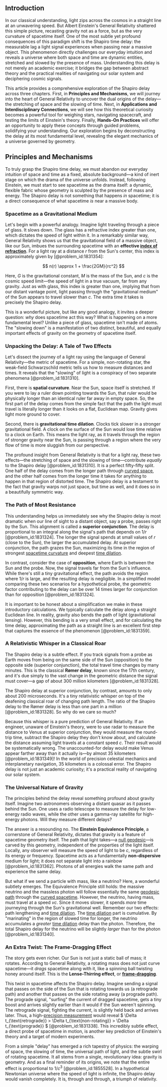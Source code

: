 ## Introduction
In our classical understanding, light zips across the cosmos in a straight line at an unwavering speed. But Albert Einstein's General Relativity shattered this simple picture, recasting gravity not as a force, but as the very curvature of spacetime itself. One of the most subtle yet profound consequences of this paradigm shift is the Shapiro time delay: the measurable lag a light signal experiences when passing near a massive object. This phenomenon directly challenges our everyday intuition and reveals a universe where both space and time are dynamic entities, stretched and slowed by the presence of mass. Understanding this delay is not merely an academic exercise; it bridges the gap between abstract theory and the practical realities of navigating our solar system and deciphering cosmic signals.

This article provides a comprehensive exploration of the Shapiro delay across three chapters. First, in **Principles and Mechanisms**, we will journey into the heart of General Relativity to uncover the dual origins of the delay—the stretching of space and the slowing of time. Next, in **Applications and Interdisciplinary Connections**, we will see how this theoretical curiosity becomes a powerful tool for weighing stars, navigating spacecraft, and testing the limits of Einstein's theory. Finally, **Hands-On Practices** will offer an opportunity to apply these concepts through guided problems, solidifying your understanding. Our exploration begins by deconstructing the delay at its most fundamental level, revealing the elegant mechanics of a universe governed by geometry.

## Principles and Mechanisms

To truly grasp the Shapiro time delay, we must abandon our everyday intuition of space and time as a fixed, absolute background—a kind of inert stage on which the drama of the universe unfolds. Instead, following Einstein, we must start to see spacetime as the drama itself: a dynamic, flexible fabric whose geometry is sculpted by the presence of mass and energy. The Shapiro delay is not something that happens *in* spacetime; it is a direct consequence of what spacetime *is* near a massive body.

### Spacetime as a Gravitational Medium

Let's begin with a powerful analogy. Imagine light traveling through a piece of glass. It slows down. The glass has a refractive index greater than one, which dictates the speed of light within it. In a remarkably similar way, General Relativity shows us that the gravitational field of a massive object, like our Sun, imbues the surrounding spacetime with an **effective [index of refraction](@article_id:168416)**. For a light ray at a distance $r$ from the Sun's center, this index is approximately given by [@problem_id:1831354]:

$$
n(r) \approx 1 + \frac{2GM}{rc^2}
$$

Here, $G$ is the gravitational constant, $M$ is the mass of the Sun, and $c$ is the cosmic speed limit—the speed of light in a true vacuum, far from any gravity. Just as with glass, this index is greater than one, implying that from our distant vantage point, light passing through the "gravitational medium" of the Sun appears to travel slower than $c$. The extra time it takes is precisely the Shapiro delay.

This is a wonderful picture, but like any good analogy, it invites a deeper question: *why* does spacetime act this way? What is happening on a more fundamental level? Unlike a piece of glass, spacetime isn't made of atoms. The "slowing down" is a manifestation of two distinct, beautiful, and equally important effects of gravity on the geometry of spacetime itself.

### Unpacking the Delay: A Tale of Two Effects

Let's dissect the journey of a light ray using the language of General Relativity—the metric of spacetime. For a simple, non-rotating star, the weak-field Schwarzschild metric tells us how to measure distances and times. It reveals that the "slowing" of light is a conspiracy of two separate phenomena [@problem_id:1831310].

First, there is **spatial curvature**. Near the Sun, space itself is stretched. If you were to lay a ruler down pointing towards the Sun, that ruler would be physically longer than an identical ruler far away in empty space. So, the first part of the delay comes from the simple fact that the path the light must travel is literally longer than it looks on a flat, Euclidean map. Gravity gives light more ground to cover.

Second, there is **gravitational time dilation**. Clocks tick slower in a stronger gravitational field. A clock on the surface of the Sun would lose time relative to a clock on Earth. This means the light ray, as it travels through the region of stronger gravity near the Sun, is passing through a region where the very flow of time is more sluggish from our perspective.

The profound insight from General Relativity is that for a light ray, these two effects—the stretching of space and the slowing of time—contribute *equally* to the Shapiro delay [@problem_id:1831310]. It is a perfect fifty-fifty split. One half of the delay comes from the longer path through [curved space](@article_id:157539), and the other half comes from the longer time it takes for anything to happen in that region of distorted time. The Shapiro delay is a testament to the fact that gravity warps not just space, but time as well, and it does so in a beautifully symmetric way.

### The Path of Most Resistance

This understanding helps us immediately see why the Shapiro delay is most dramatic when our line of sight to a distant object, say a probe, passes right by the Sun. This alignment is called a **superior conjunction**. The delay is proportional to an integral along the signal's path that depends on $1/r$ [@problem_id:1831324]. The longer the signal spends at small values of $r$ (close to the Sun), the larger the accumulated delay. At superior conjunction, the path grazes the Sun, maximizing its time in the region of strongest [spacetime curvature](@article_id:160597) and deepest [time dilation](@article_id:157383).

In contrast, consider the case of **opposition**, where Earth is between the Sun and the probe. Now, the signal travels far from the Sun's influence. While there's still a tiny gravitational effect, the path avoids the region where $1/r$ is large, and the resulting delay is negligible. In a simplified model comparing these two scenarios for a hypothetical probe, the geometric factor contributing to the delay can be over 14 times larger for conjunction than for opposition [@problem_id:1831324].

It is important to be honest about a simplification we make in these introductory calculations. We typically calculate the delay along a straight Euclidean line. In reality, gravity also bends the path of light (gravitational lensing). However, this bending is a very small effect, and for calculating the time delay, approximating the path as a straight line is an excellent first step that captures the essence of the phenomenon [@problem_id:1831359].

### A Relativistic Whisper in a Classical Roar

The Shapiro delay is a subtle effect. If you track signals from a probe as Earth moves from being on the same side of the Sun (opposition) to the opposite side (superior conjunction), the total travel time changes by many minutes. This is the classical **Rømer delay**, known since the 17th century, and it's due simply to the vast change in the geometric distance the signal must cover—a gap of about 300 million kilometers [@problem_id:1831328].

The Shapiro delay at superior conjunction, by contrast, amounts to only about 200 microseconds. It's a tiny relativistic whisper on top of the deafening classical roar of changing path length. The ratio of the Shapiro delay to the Rømer delay is less than one part in a million [@problem_id:1831328]. So why do we care so much?

Because this whisper is a pure prediction of General Relativity. If an engineer, unaware of Einstein's theory, were to use radar to measure the distance to Venus at superior conjunction, they would measure the round-trip time, subtract the Shapiro delay they don't know about, and calculate the distance assuming light travels at a constant speed $c$. Their result would be systematically wrong. The unaccounted-for delay would make Venus appear farther away than it actually is—by almost 35 kilometers [@problem_id:1831349]! In the world of precision celestial mechanics and interplanetary navigation, 35 kilometers is a colossal error. The Shapiro delay is not just an academic curiosity; it's a practical reality of navigating our solar system.

### The Universal Nature of Gravity

The principles behind the delay reveal something profound about gravity itself. Imagine two astronomers observing a distant quasar as it passes behind the Sun. One uses a radio telescope to measure the delay for low-energy radio waves, while the other uses a gamma-ray satellite for high-energy photons. Will they measure different delays?

The answer is a resounding no. The **Einstein Equivalence Principle**, a cornerstone of General Relativity, dictates that gravity is a feature of spacetime geometry itself. The path that light takes—a [null geodesic](@article_id:261136)—is carved by this geometry, independent of the properties of the light itself. Locally, any observer will measure the speed of light to be $c$, regardless of its energy or frequency. Spacetime acts as a fundamentally **non-dispersive** medium for light; it does not separate light into a rainbow [@problem_id:1831362]. Photons of all energies walk the same path and experience the same delay.

But what if we send a particle with mass, like a neutrino? Here, a wonderful subtlety emerges. The Equivalence Principle still holds: the massive neutrino and the massless photon will follow essentially the same [geodesic path](@article_id:263610) through the [curved spacetime](@article_id:184444). However, the neutrino, having mass, must travel at a speed $v  c$. Since it moves slower, it spends *more* time journeying through the Sun's gravitational well. Remember our two effects: path lengthening and [time dilation](@article_id:157383). The [time dilation](@article_id:157383) part is cumulative. By "marinating" in the region of slowed time for longer, the neutrino accumulates a *greater* [time dilation](@article_id:157383) delay than the photon. Therefore, the total Shapiro delay for the neutrino will be slightly *larger* than for the photon [@problem_id:1831340].

### An Extra Twist: The Frame-Dragging Effect

The story gets even richer. Our Sun is not just a static ball of mass; it rotates. According to General Relativity, a rotating mass does not just curve spacetime—it *drags* spacetime along with it, like a spinning ball twisting honey around itself. This is the **Lense-Thirring effect**, or **[frame-dragging](@article_id:159698)**.

This twist in spacetime affects the Shapiro delay. Imagine sending a signal that passes on the side of the Sun that is rotating towards us (a retrograde path) and another that passes on the side rotating away (a prograde path). The prograde signal, "surfing" the current of dragged spacetime, gets a tiny boost and arrives slightly earlier than it would if the Sun weren't spinning. The retrograde signal, fighting the current, is slightly held back and arrives later. Thus, a high-[precision measurement](@article_id:145057) would reveal $ \Delta t_{\text{retrograde}} > \Delta t_{\text{non-rotating}} > \Delta t_{\text{prograde}} $ [@problem_id:1831338]. This incredibly subtle effect, a direct probe of spacetime in motion, is another key prediction of Einstein's theory and a target of modern experiments.

From a simple "delay" has emerged a rich tapestry of physics: the warping of space, the slowing of time, the universal path of light, and the subtle swirl of rotating spacetime. It all stems from a single, revolutionary idea: gravity is geometry. And as a final reminder of its origins, we note that the entire effect is proportional to $1/c^3$ [@problem_id:1855528]. In a hypothetical Newtonian universe where the speed of light is infinite, the Shapiro delay would vanish completely. It is, through and through, a triumph of relativity.
